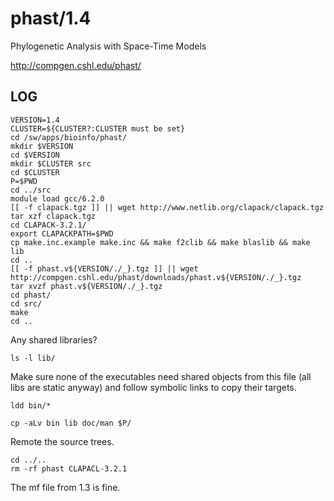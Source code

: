phast/1.4
=========

Phylogenetic Analysis with Space-Time Models

<http://compgen.cshl.edu/phast/>

LOG
---

    VERSION=1.4
    CLUSTER=${CLUSTER?:CLUSTER must be set}
    cd /sw/apps/bioinfo/phast/
    mkdir $VERSION
    cd $VERSION
    mkdir $CLUSTER src
    cd $CLUSTER
    P=$PWD
    cd ../src
    module load gcc/6.2.0
    [[ -f clapack.tgz ]] || wget http://www.netlib.org/clapack/clapack.tgz
    tar xzf clapack.tgz 
    cd CLAPACK-3.2.1/
    export CLAPACKPATH=$PWD
    cp make.inc.example make.inc && make f2clib && make blaslib && make lib
    cd ..
    [[ -f phast.v${VERSION/./_}.tgz ]] || wget http://compgen.cshl.edu/phast/downloads/phast.v${VERSION/./_}.tgz
    tar xvzf phast.v${VERSION/./_}.tgz 
    cd phast/
    cd src/
    make
    cd ..

Any shared libraries?

    ls -l lib/

Make sure none of the executables need shared objects from this file (all libs
are static anyway) and follow symbolic links to copy their targets.

    ldd bin/*

    cp -aLv bin lib doc/man $P/

Remote the source trees.

    cd ../..
    rm -rf phast CLAPACL-3.2.1

The mf file from 1.3 is fine.

